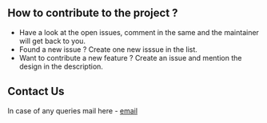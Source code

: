## How to contribute to the project ?

* Have a look at the open issues, comment in the same and the maintainer will get back to you.
* Found a new issue ? Create one new isssue in the list.
* Want to contribute a new feature ? Create an issue and mention the design in the description.

## Contact Us

In case of any queries mail here - <a href = "mailto:abhijittripathy99@gmail.com">email</a>
